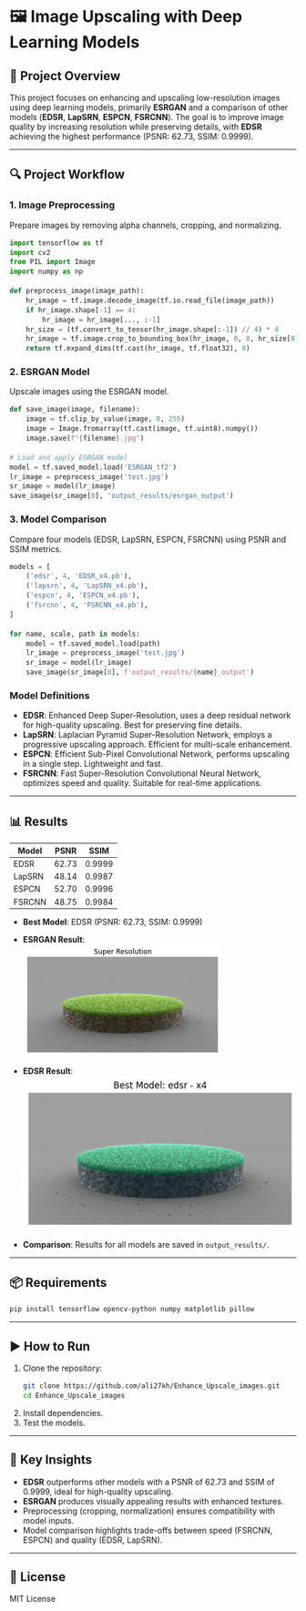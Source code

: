 # 🖼️ Image Upscaling with Deep Learning Models

## 📌 Project Overview
This project focuses on enhancing and upscaling low-resolution images using deep learning models, primarily **ESRGAN** and a comparison of other models (**EDSR**, **LapSRN**, **ESPCN**, **FSRCNN**). The goal is to improve image quality by increasing resolution while preserving details, with **EDSR** achieving the highest performance (PSNR: 62.73, SSIM: 0.9999).

---

## 🔍 Project Workflow

### **1. Image Preprocessing**
Prepare images by removing alpha channels, cropping, and normalizing.

```python
import tensorflow as tf
import cv2
from PIL import Image
import numpy as np

def preprocess_image(image_path):
    hr_image = tf.image.decode_image(tf.io.read_file(image_path))
    if hr_image.shape[-1] == 4:
        hr_image = hr_image[..., :-1]
    hr_size = (tf.convert_to_tensor(hr_image.shape[:-1]) // 4) * 4
    hr_image = tf.image.crop_to_bounding_box(hr_image, 0, 0, hr_size[0], hr_size[1])
    return tf.expand_dims(tf.cast(hr_image, tf.float32), 0)
```

### **2. ESRGAN Model**
Upscale images using the ESRGAN model.

```python
def save_image(image, filename):
    image = tf.clip_by_value(image, 0, 255)
    image = Image.fromarray(tf.cast(image, tf.uint8).numpy())
    image.save(f"{filename}.jpg")

# Load and apply ESRGAN model
model = tf.saved_model.load('ESRGAN_tf2')
lr_image = preprocess_image('test.jpg')
sr_image = model(lr_image)
save_image(sr_image[0], 'output_results/esrgan_output')
```

### **3. Model Comparison**
Compare four models (EDSR, LapSRN, ESPCN, FSRCNN) using PSNR and SSIM metrics.

```python
models = [
    ('edsr', 4, 'EDSR_x4.pb'),
    ('lapsrn', 4, 'LapSRN_x4.pb'),
    ('espcn', 4, 'ESPCN_x4.pb'),
    ('fsrcnn', 4, 'FSRCNN_x4.pb'),
]

for name, scale, path in models:
    model = tf.saved_model.load(path)
    lr_image = preprocess_image('test.jpg')
    sr_image = model(lr_image)
    save_image(sr_image[0], f'output_results/{name}_output')
```

### **Model Definitions**
- **EDSR**: Enhanced Deep Super-Resolution, uses a deep residual network for high-quality upscaling. Best for preserving fine details.
- **LapSRN**: Laplacian Pyramid Super-Resolution Network, employs a progressive upscaling approach. Efficient for multi-scale enhancement.
- **ESPCN**: Efficient Sub-Pixel Convolutional Network, performs upscaling in a single step. Lightweight and fast.
- **FSRCNN**: Fast Super-Resolution Convolutional Neural Network, optimizes speed and quality. Suitable for real-time applications.

---

## 📊 Results
| Model    | PSNR  | SSIM   |
|----------|-------|--------|
| EDSR     | 62.73 | 0.9999 |
| LapSRN   | 48.14 | 0.9987 |
| ESPCN    | 52.70 | 0.9996 |
| FSRCNN   | 48.75 | 0.9984 |

- **Best Model**: EDSR (PSNR: 62.73, SSIM: 0.9999)  

- **ESRGAN Result**:  
  ![ESRGAN Result](esrgan_tf2_model.png)  

- **EDSR Result**:  
  ![EDSR Result](EDSR_x4_model.png)  

- **Comparison**: Results for all models are saved in `output_results/`.


---

## 📦 Requirements
```bash
pip install tensorflow opencv-python numpy matplotlib pillow
```

---

## ▶️ How to Run
1. Clone the repository:
   ```bash
   git clone https://github.com/ali27kh/Enhance_Upscale_images.git
   cd Enhance_Upscale_images
   ```
2. Install dependencies.
3. Test the models.

---

## 📌 Key Insights
- **EDSR** outperforms other models with a PSNR of 62.73 and SSIM of 0.9999, ideal for high-quality upscaling.
- **ESRGAN** produces visually appealing results with enhanced textures.
- Preprocessing (cropping, normalization) ensures compatibility with model inputs.
- Model comparison highlights trade-offs between speed (FSRCNN, ESPCN) and quality (EDSR, LapSRN).

---

## 📜 License
MIT License

